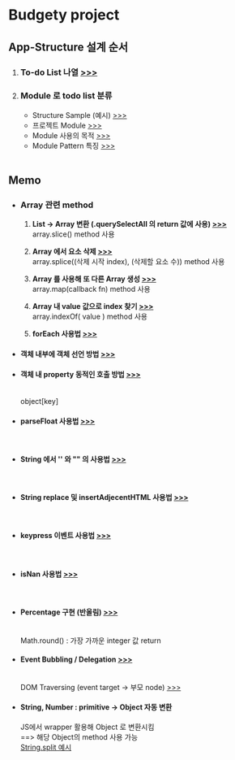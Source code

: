 <h1>Budgety project</h1>

<h2>App-Structure 설계 순서</h2>
<ol>
  <li>
    <h3>
      To-do List 나열
      <a href ="">
        >>>
      </a>
    </h3>
  </li>
  <li>
    <h3>
      Module 로 todo list 분류
    </h3>
    <ul>
      <li>
        Structure Sample (예시)
        <a href=""> >>> </a>
      </li>
      <li>
        프로젝트 Module 
        <a href="">
          >>>
        </a>
      </li>
      <li>
        Module 사용의 목적
        <a href="">
          >>>
        </a>
      </li>
      <li>
        Module Pattern 특징
        <a href="">
          >>>
        </a>
      </li>
    </ul>
  </li><br/>
</ol>


<h2>Memo</h2>
<ul>
  <li>
    <p>
      <h3>Array 관련 method</h3>
    </p>
    <ol>
      <li>
        <p>
          <b>List -> Array 변환 (.querySelectAll 의 return 값에 사용)
          <a href=""> >>> </a></b><br/>
          array.slice() method 사용
        </p>   
      </li>
      <li>
        <p>
          <b>Array 에서 요소 삭제
          <a href=""> >>> </a></b><br/>
          array.splice((삭제 시작 index), (삭제할 요소 수)) method 사용
        </p>   
      </li>
      <li>
        <p>
          <b>Array 를 사용해 또 다른 Array 생성
          <a href=""> >>> </a></b><br/>
          array.map(callback fn) method 사용
        </p>   
      </li>
      <li>
        <p>
          <b>Array 내 value 값으로 index 찾기
            <a href=""> >>> </a></b><br/>
          array.indexOf( value ) method 사용
        </p>   
      </li>
      <li>
        <p>
          <b>forEach 사용법
            <a href=""> >>> </a></b><br/>
        </p>   
      </li>
    </ol>
  </li>
  <li>
    <p>
      <h4>객체 내부에 객체 선언 방법
      <a href=""> >>> </a></h4>
    </p>   
  </li>
  <li>
    <p>
      <h4>객체 내 property 동적인 호출 방법
      <a href=""> >>> </a></h4><br/>
      object[key]
    </p>   
  </li>
  <li>
    <p>
      <h4>parseFloat 사용법
      <a href=""> >>> </a></h4><br/>
    </p>   
  </li>
  <li>
    <p>
      <h4>String 에서 '' 와 "" 의 사용법
      <a href=""> >>> </a></h4><br/>
    </p>   
  </li>
  <li>
    <p>
      <h4>String replace 및 insertAdjecentHTML 사용법 
      <a href=""> >>> </a></h4><br/>
    </p>   
  </li>
  <li>
    <p>
      <h4>keypress 이벤트 사용법
      <a href=""> >>> </a></h4><br/>
    </p>   
  </li>
  <li>
    <p>
      <h4>isNan 사용법
      <a href=""> >>> </a></h4><br/>
    </p>   
  </li>
  <li>
    <p>
      <h4>Percentage 구현 (반올림)
      <a href=""> >>> </a></h4><br/>
      Math.round() : 가장 가까운 integer 값 return
    </p>   
  </li>
  <li>
    <p>
      <h4>Event Bubbling / Delegation
      <a href=""> >>> </a></h4><br/>
      DOM Traversing (event target -> 부모 node)
      <a href=""> >>> </a><br/>
    </p>   
  </li>
  <li>
    <p>
      <h4>String, Number : primitive -> Object 자동 변환</h4>
      JS에서 wrapper 활용해 Object 로 변환시킴<br/>
      ==> 해당 Object의 method 사용 가능<br/>
      <a href=""> String.split 예시 </a><br/>
    </p>   
  </li>
</ul>

